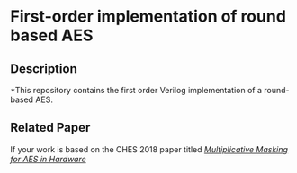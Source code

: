 
# First-order implementation of round based AES

## Description 
*This repository contains the first order Verilog implementation of a round-based AES. 

## Related Paper
If your work is based on the CHES 2018 paper titled [*Multiplicative Masking for AES in Hardware*](https://tches.iacr.org/index.php/TCHES/article/view/7282)
